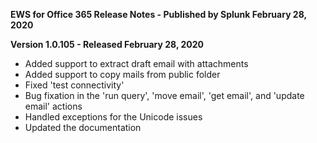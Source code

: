 **EWS for Office 365 Release Notes - Published by Splunk February 28, 2020**


**Version 1.0.105 - Released February 28, 2020**

* Added support to extract draft email with attachments
* Added support to copy mails from public folder
* Fixed 'test connectivity'
* Bug fixation in the 'run query', 'move email', 'get email', and 'update email' actions
* Handled exceptions for the Unicode issues
* Updated the documentation
